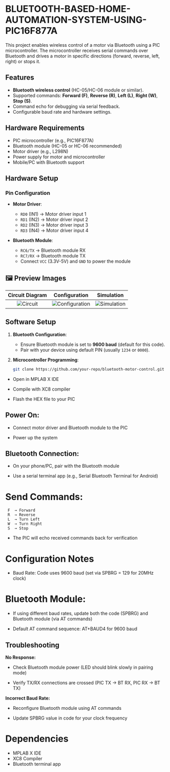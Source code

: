 # BLUETOOTH-BASED-HOME-AUTOMATION-SYSTEM-USING-PIC16F877A
This project enables wireless control of a motor via Bluetooth using a PIC microcontroller. The microcontroller receives serial commands over Bluetooth and drives a motor in specific directions (forward, reverse, left, right) or stops it.

## Features
- **Bluetooth wireless control** (HC-05/HC-06 module or similar).
- Supported commands: **Forward (F)**, **Reverse (R)**, **Left (L)**, **Right (W)**, **Stop (S)**.
- Command echo for debugging via serial feedback.
- Configurable baud rate and hardware settings.

## Hardware Requirements
- PIC microcontroller (e.g., PIC16F877A)
- Bluetooth module (HC-05 or HC-06 recommended)
- Motor driver (e.g., L298N)
- Power supply for motor and microcontroller
- Mobile/PC with Bluetooth support

## Hardware Setup
### Pin Configuration
- **Motor Driver**:
  - `RD0` (IN1) → Motor driver input 1
  - `RD1` (IN2) → Motor driver input 2
  - `RD2` (IN3) → Motor driver input 3
  - `RD3` (IN4) → Motor driver input 4

- **Bluetooth Module**:
  - `RC6/TX` → Bluetooth module RX
  - `RC7/RX` → Bluetooth module TX
  - Connect `VCC` (3.3V-5V) and `GND` to power the module
## 🖼️ Preview Images

| Circuit Diagram | Configuration | Simulation |
|:---------:|:----------:|:---------:|
| ![Circuit](Img/Screenshot2025-02-13145512.png) | ![Configuration](Img/PC-B.png) | ![Simulation](Img/Excell.png) |

## Software Setup
1. **Bluetooth Configuration**:
   - Ensure Bluetooth module is set to **9600 baud** (default for this code).
   - Pair with your device using default PIN (usually `1234` or `0000`).

2. **Microcontroller Programming**:
   ```bash
   git clone https://github.com/your-repo/bluetooth-motor-control.git
- Open in MPLAB X IDE

- Compile with XC8 compiler

- Flash the HEX file to your PIC
## Power On:

- Connect motor driver and Bluetooth module to the PIC

- Power up the system

## Bluetooth Connection:

- On your phone/PC, pair with the Bluetooth module

- Use a serial terminal app (e.g., Serial Bluetooth Terminal for Android)

# Send Commands:
```
 F  → Forward
 R  → Reverse
 L  → Turn Left
 W  → Turn Right
 S  → Stop
```
- The PIC will echo received commands back for verification

# Configuration Notes
- Baud Rate: Code uses 9600 baud (set via SPBRG = 129 for 20MHz clock)

# Bluetooth Module:

- If using different baud rates, update both the code (SPBRG) and Bluetooth module (via AT commands)

- Default AT command sequence: AT+BAUD4 for 9600 baud

## Troubleshooting
**No Response:**

- Check Bluetooth module power (LED should blink slowly in pairing mode)

- Verify TX/RX connections are crossed (PIC TX → BT RX, PIC RX → BT TX)

**Incorrect Baud Rate:**

- Reconfigure Bluetooth module using AT commands

- Update SPBRG value in code for your clock frequency

# Dependencies
- MPLAB X IDE
- XC8 Compiler
- Bluetooth terminal app
